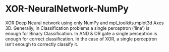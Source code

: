# XOR-NeuralNetwork-NumPy
XOR Deep Neural network using only NumPy and mpl_toolkits.mplot3d Axes 3D. Generally, in Classification problems a single perceptron (‘line’) is enough for Binary Classification. In AND &amp; OR gate a single perceptron is enough for correct classification. In the case of XOR, a single perceptron isn’t enough to correctly classify it.
